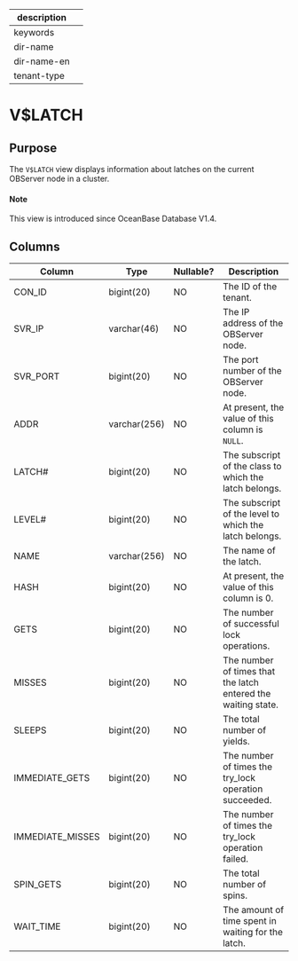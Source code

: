 |description||
|---|---|
|keywords||
|dir-name||
|dir-name-en||
|tenant-type||

# V$LATCH

## Purpose

The `V$LATCH` view displays information about latches on the current OBServer node in a cluster.

<main id="notice" type='explain'>
  <h4>Note</h4>
  <p>This view is introduced since OceanBase Database V1.4. </p>
</main>

## Columns

| **Column** | **Type** | **Nullable?** | **Description** |
| --- | --- | --- | --- |
| CON_ID | bigint(20) | NO | The ID of the tenant. |
| SVR_IP | varchar(46) | NO | The IP address of the OBServer node. |
| SVR_PORT | bigint(20) | NO | The port number of the OBServer node. |
| ADDR | varchar(256) | NO | At present, the value of this column is `NULL`. |
| LATCH# | bigint(20) | NO | The subscript of the class to which the latch belongs. |
| LEVEL# | bigint(20) | NO | The subscript of the level to which the latch belongs. |
| NAME | varchar(256) | NO | The name of the latch. |
| HASH | bigint(20) | NO | At present, the value of this column is 0. |
| GETS | bigint(20) | NO | The number of successful lock operations. |
| MISSES | bigint(20) | NO | The number of times that the latch entered the waiting state. |
| SLEEPS | bigint(20) | NO | The total number of yields. |
| IMMEDIATE_GETS | bigint(20) | NO | The number of times the try_lock operation succeeded. |
| IMMEDIATE_MISSES | bigint(20) | NO | The number of times the try_lock operation failed. |
| SPIN_GETS | bigint(20) | NO | The total number of spins. |
| WAIT_TIME | bigint(20) | NO | The amount of time spent in waiting for the latch. |
